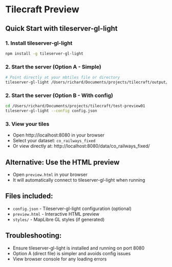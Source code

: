 # Tilecraft Preview

## Quick Start with tileserver-gl-light

### 1. Install tileserver-gl-light
```bash
npm install -g tileserver-gl-light
```

### 2. Start the server (Option A - Simple)
```bash
# Point directly at your mbtiles file or directory
tileserver-gl-light /Users/richard/Documents/projects/tilecraft/output/tiles/co_railways_fixed.mbtiles
```

### 2. Start the server (Option B - With config)
```bash
cd /Users/richard/Documents/projects/tilecraft/test-preview01
tileserver-gl-light --config config.json
```

### 3. View your tiles
- Open http://localhost:8080 in your browser
- Select your dataset: `co_railways_fixed`
- Or view directly at: http://localhost:8080/data/co_railways_fixed/

## Alternative: Use the HTML preview
- Open `preview.html` in your browser
- It will automatically connect to tileserver-gl-light when running

## Files included:
- `config.json` - Tileserver-gl-light configuration (optional)
- `preview.html` - Interactive HTML preview
- `styles/` - MapLibre GL styles (if generated)

## Troubleshooting:
- Ensure tileserver-gl-light is installed and running on port 8080
- Option A (direct file) is simpler and avoids config issues
- View browser console for any loading errors
